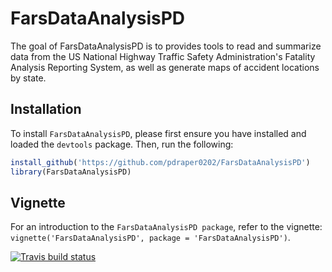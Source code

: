 
FarsDataAnalysisPD
==================

The goal of FarsDataAnalysisPD is to provides tools to read and summarize data from the US National Highway Traffic Safety Administration's Fatality Analysis Reporting System, as well as generate maps of accident locations by state.

Installation
------------

To install `FarsDataAnalysisPD`, please first ensure you have installed and loaded the `devtools` package. Then, run the following:

``` r
install_github('https://github.com/pdraper0202/FarsDataAnalysisPD')
library(FarsDataAnalysisPD)
```

Vignette
--------

For an introduction to the `FarsDataAnalysisPD package`, refer to the vignette: `vignette('FarsDataAnalysisPD', package = 'FarsDataAnalysisPD')`.

[![Travis build status](https://travis-ci.com/Paul-Draper/FarsDataAnalysisPD.svg?branch=master)](https://travis-ci.com/Paul-Draper/FarsDataAnalysisPD)
